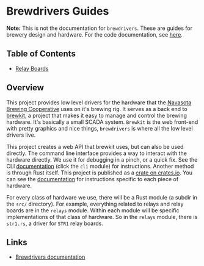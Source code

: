 # Brewdrivers Guides

**Note:** This is not the documentation for `brewdrivers`. These are guides for brewery design and hardware. For the code documentation, see [here](https://docs.rs/brewdrivers/).


## Table of Contents
 * [Relay Boards](relays.md)


## Overview
This project provides low level drivers for the hardware that the [Navasota Brewing Cooperative](https://navasotabrewing.com) uses on it's brewing rig. It serves as a back end to [brewkit](https://github.com/NavasotaBrewing/brewkit), a project that makes it easy to manage and control the brewing hardware. It's basically a small SCADA system. `Brewkit` is the web front-end with pretty graphics and nice things, `brewdrivers` is where all the low level drivers live.

This project creates a web API that brewkit uses, but can also be used directly. The command line interface provides a way to interact with the hardware directly. We use it for debugging in a pinch, or a quick fix. See the CLI [documentation](https://docs.rs/brewdrivers/) (click the `cli` module) for instructions. Another method is through Rust itself. This project is published as a [crate on crates.io](https://docs.rs/crate/brewdrivers). You can see the [documentation](https://docs.rs/brewdrivers/) for instructions specific to each piece of hardware.

For every class of hardware we use, there will be a Rust module (a subdir in the `src/` directory). For example, everything related to relays and relay boards are in the `relays` module. Within each module will be specific implementations of that class of hardware. So in the `relays` module, there is `str1.rs`, a driver for `STR1` relay boards.


## Links
 * [Brewdrivers documentation](https://docs.rs/brewdrivers/)
